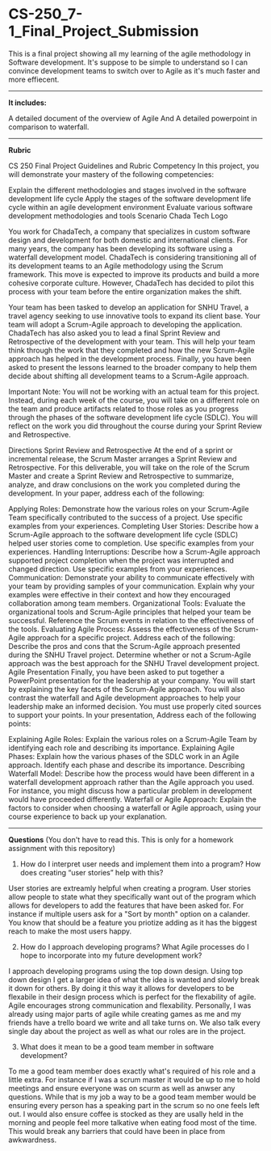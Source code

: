 # CS-250_7-1_Final_Project_Submission
This is a final project showing all my learning of the agile methodology in Software development. It's suppose to be simple to understand so I can convince development teams to switch over to Agile as it's much faster and more effiecent. 

---
**It includes:**

A detailed document of the overview of Agile
And
A detailed powerpoint in comparison to waterfall. 

---

**Rubric**

CS 250 Final Project Guidelines and Rubric
Competency
In this project, you will demonstrate your mastery of the following competencies:

Explain the different methodologies and stages involved in the software development life cycle
Apply the stages of the software development life cycle within an agile development environment
Evaluate various software development methodologies and tools
Scenario
Chada Tech Logo

You work for ChadaTech, a company that specializes in custom software design and development for both domestic and international clients. For many years, the company has been developing its software using a waterfall development model. ChadaTech is considering transitioning all of its development teams to an Agile methodology using the Scrum framework. This move is expected to improve its products and build a more cohesive corporate culture. However, ChadaTech has decided to pilot this process with your team before the entire organization makes the shift.

Your team has been tasked to develop an application for SNHU Travel, a travel agency seeking to use innovative tools to expand its client base. Your team will adopt a Scrum-Agile approach to developing the application. ChadaTech has also asked you to lead a final Sprint Review and Retrospective of the development with your team. This will help your team think through the work that they completed and how the new Scrum-Agile approach has helped in the development process. Finally, you have been asked to present the lessons learned to the broader company to help them decide about shifting all development teams to a Scrum-Agile approach.

Important Note: You will not be working with an actual team for this project. Instead, during each week of the course, you will take on a different role on the team and produce artifacts related to those roles as you progress through the phases of the software development life cycle (SDLC). You will reflect on the work you did throughout the course during your Sprint Review and Retrospective.

Directions
Sprint Review and Retrospective
At the end of a sprint or incremental release, the Scrum Master arranges a Sprint Review and Retrospective. For this deliverable, you will take on the role of the Scrum Master and create a Sprint Review and Retrospective to summarize, analyze, and draw conclusions on the work you completed during the development. In your paper, address each of the following:

Applying Roles: Demonstrate how the various roles on your Scrum-Agile Team specifically contributed to the success of a project. Use specific examples from your experiences.
Completing User Stories: Describe how a Scrum-Agile approach to the software development life cycle (SDLC) helped user stories come to completion. Use specific examples from your experiences.
Handling Interruptions: Describe how a Scrum-Agile approach supported project completion when the project was interrupted and changed direction. Use specific examples from your experiences.
Communication: Demonstrate your ability to communicate effectively with your team by providing samples of your communication. Explain why your examples were effective in their context and how they encouraged collaboration among team members.
Organizational Tools: Evaluate the organizational tools and Scrum-Agile principles that helped your team be successful. Reference the Scrum events in relation to the effectiveness of the tools.
Evaluating Agile Process: Assess the effectiveness of the Scrum-Agile approach for a specific project. Address each of the following:
Describe the pros and cons that the Scrum-Agile approach presented during the SNHU Travel project.
Determine whether or not a Scrum-Agile approach was the best approach for the SNHU Travel development project.
Agile Presentation
Finally, you have been asked to put together a PowerPoint presentation for the leadership at your company. You will start by explaining the key facets of the Scrum-Agile approach. You will also contrast the waterfall and Agile development approaches to help your leadership make an informed decision. You must use properly cited sources to support your points. In your presentation, Address each of the following points:

Explaining Agile Roles: Explain the various roles on a Scrum-Agile Team by identifying each role and describing its importance.
Explaining Agile Phases: Explain how the various phases of the SDLC work in an Agile approach. Identify each phase and describe its importance.
Describing Waterfall Model: Describe how the process would have been different in a waterfall development approach rather than the Agile approach you used. For instance, you might discuss how a particular problem in development would have proceeded differently.
Waterfall or Agile Approach: Explain the factors to consider when choosing a waterfall or Agile approach, using your course experience to back up your explanation.

---

**Questions**
(You don't have to read this. This is only for a homework assignment with this repository) 

1. How do I interpret user needs and implement them into a program? How does creating “user stories” help with this?

User stories are extreamly helpful when creating a program. User stories allow people to state what they specifically want out of the program which allows for developers to add the features that have been asked for. For instance if multiple users ask for a "Sort by month" option on a calander. You know that should be a feature you priotize adding as it has the biggest reach to make the most users happy. 

2. How do I approach developing programs? What Agile processes do I hope to incorporate into my future development work?

I approach developing programs using the top down design. Using top down design I get a larger idea of what the idea is wanted and slowly break it down for others. By doing it this way it allows for developers to be flexabile in their design process which is perfect for the flexability of agile. Agile encourages strong communication and flexability. Personally, I was already using major parts of agile while creating games as me and my friends have a trello board we write and all take turns on. We also talk every single day about the project as well as what our roles are in the project. 

3. What does it mean to be a good team member in software development?

To me a good team member does exactly what's required of his role and a little extra. For instance if I was a scrum master it would be up to me to hold meetings and ensure everyone was on scurm as well as anwser any questions. While that is my job a way to be a good team member would be ensuring every person has a speaking part in the scrum so no one feels left out. I would also ensure coffee is stocked as they are usally held in the morning and people feel more talkative when eating food most of the time. This would break any barriers that could have been in place from awkwardness. 
